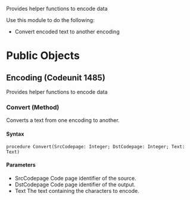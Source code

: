 Provides helper functions to encode data

Use this module to do the following:
- Convert encoded text to another encoding

# Public Objects
## Encoding (Codeunit 1485)

 Provides helper functions to encode data

### Convert (Method)

 Converts a text from one encoding to another.
 
#### Syntax
```
procedure Convert(SrcCodepage: Integer; DstCodepage: Integer; Text: Text)
```
#### Parameters
* SrcCodepage
Code page identifier of the source.
* DstCodepage
Code page identifier of the output.
* Text
The text containing the characters to encode.